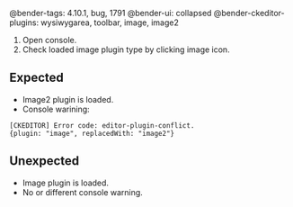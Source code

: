 @bender-tags: 4.10.1, bug, 1791
@bender-ui: collapsed
@bender-ckeditor-plugins: wysiwygarea, toolbar, image, image2

1. Open console.
1. Check loaded image plugin type by clicking image icon.

## Expected

* Image2 plugin is loaded.
* Console warining:
``` 
[CKEDITOR] Error code: editor-plugin-conflict.
{plugin: "image", replacedWith: "image2"}
```

## Unexpected

* Image plugin is loaded.
* No or different console warning.
